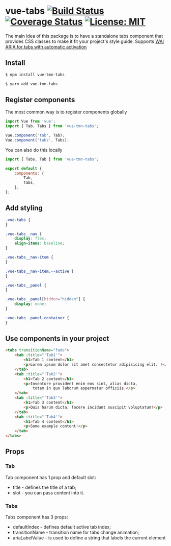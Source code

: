 # vue-tabs [![Build Status](https://travis-ci.com/Toomean/vue-tabs.svg?branch=master)](https://travis-ci.com/Toomean/vue-tabs) [![Coverage Status](https://coveralls.io/repos/github/Toomean/vue-tabs/badge.svg?branch=master)](https://coveralls.io/github/Toomean/vue-tabs?branch=master) [![License: MIT](https://img.shields.io/badge/License-MIT-green.svg)](https://opensource.org/licenses/MIT)

The main idea of this package is to have a standalone tabs component that provides CSS classes to make it fit your project's style guide.
Supports [WAI ARIA for tabs with automatic activation](https://www.w3.org/TR/wai-aria-practices-1.1/examples/tabs/tabs-1/tabs.html)

## Install 

```bash
$ npm install vue-tmn-tabs
```

```bash
$ yarn add vue-tmn-tabs
```

## Register components

The most common way is to register components globally
```js
import Vue from 'vue';
import { Tab, Tabs } from 'vue-tmn-tabs';

Vue.component('tab', Tab);
Vue.component('tabs', Tabs);
```

You can also do this locally
```js
import { Tabs, Tab } from 'vue-tmn-tabs';

export default {
    components: {
        Tab,
        Tabs,
    },
};
```

## Add styling

```css
.vue-tabs {
}

.vue-tabs__nav {
    display: flex;
    align-items: baseline;
}

.vue-tabs__nav-item {
}

.vue-tabs__nav-item.--active {
}

.vue-tabs__panel {
}

.vue-tabs__panel[hidden="hidden"] {
    display: none;
}

.vue-tabs__panel-container {
}
```

## Use components in your project

```html
<tabs transitionName="fade">
    <tab :title="'Tab1'">
        <h1>Tab 1 content</h1>
        <p>Lorem ipsum dolor sit amet consectetur adipisicing elit. !</p>
    </tab>
    <tab :title="'Tab2'">
        <h1>Tab 2 content</h1>
        <p>Inventore provident enim eos sint, alias dicta,
            totam in quo laborum aspernatur officiis.</p>
    </tab>
    <tab :title="'Tab3'">
        <h1>Tab 3 content</h1>
        <p>Quis harum dicta, facere incidunt suscipit voluptatum!</p>
    </tab>
    <tab :title="'Tab4'">
        <h1>Tab 4 content</h1>
        <p>Some example content!</p>
    </tab>
</tabs>
```

## Props
### Tab
Tab component has 1 prop and default slot:

- title - defines the title of a tab;
- slot - you can pass content into it.

### Tabs
Tabs component has 3 props:

- defaultIndex - defines default active tab index;
- transitionName - transition name for tabs change animation;
- ariaLabelValue - is used to define a string that labels the current element
